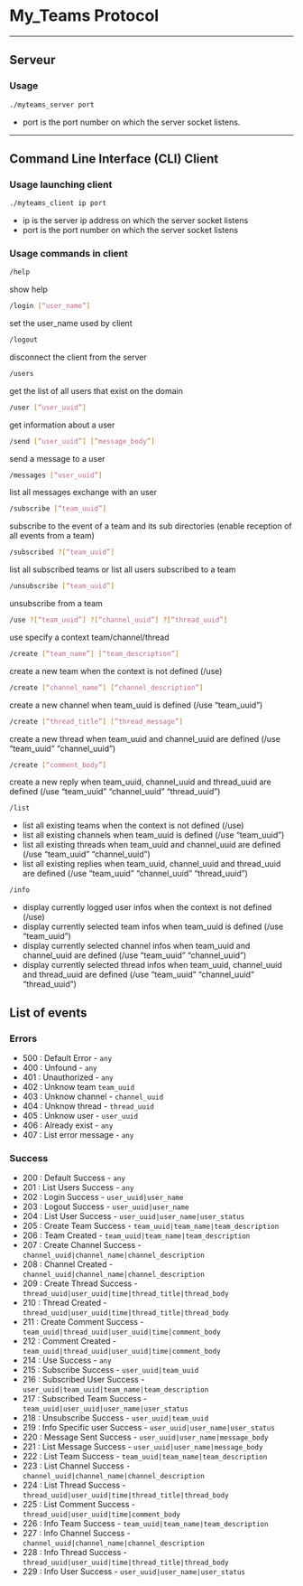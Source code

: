 # My_Teams Protocol
***
## Serveur
### Usage
```bash
./myteams_server port
```
- port is the port number on which the server socket listens.
***
## Command Line Interface (CLI) Client
### Usage launching client
```bash
./myteams_client ip port
```
- ip is the server ip address on which the server socket listens
- port is the port number on which the server socket listens
### Usage commands in client
```bash
/help
```
show help
```bash
/login [“user_name”]
```
set the user_name used by client
```bash
/logout
```
disconnect the client from the server
```bash
/users
```
get the list of all users that exist on the domain
```bash
/user [“user_uuid”]
```
get information about a user
```bash
/send [“user_uuid”] [“message_body”]
```
send a message to a user
```bash
/messages [“user_uuid”]
```
list all messages exchange with an user
```bash
/subscribe [“team_uuid”]
```
subscribe to the event of a team and its sub directories (enable reception of all events from a team)
```bash
/subscribed ?[“team_uuid”]
```
list all subscribed teams or list all users subscribed to a team
```bash
/unsubscribe [“team_uuid”]
```
unsubscribe from a team
```bash
/use ?[“team_uuid”] ?[“channel_uuid”] ?[“thread_uuid”]
```
use specify a context team/channel/thread
```bash
/create [“team_name”] [“team_description”]
```
create a new team when the context is not defined (/use)
```bash
/create [“channel_name”] [“channel_description”]
```
create a new channel when team_uuid is defined (/use “team_uuid”)
```bash
/create [“thread_title”] [“thread_message”]
```
create a new thread when team_uuid and channel_uuid are defined (/use “team_uuid” “channel_uuid”)
```bash
/create [“comment_body”]
```
create a new reply when team_uuid, channel_uuid and thread_uuid are defined (/use “team_uuid” “channel_uuid” “thread_uuid”)
```bash
/list
```
- list all existing teams when the context is not defined (/use)
- list all existing channels when team_uuid is defined (/use “team_uuid”)
- list all existing threads when team_uuid and channel_uuid are defined (/use “team_uuid” “channel_uuid”)
- list all existing replies when team_uuid, channel_uuid and thread_uuid are defined (/use “team_uuid” “channel_uuid” “thread_uuid”)
```bash
/info
```
- display currently logged user infos when the context is not defined (/use)
- display currently selected team infos when team_uuid is defined (/use “team_uuid”)
- display currently selected channel infos when team_uuid and channel_uuid are defined (/use “team_uuid” “channel_uuid”)
- display currently selected thread infos when team_uuid, channel_uuid and thread_uuid are defined (/use “team_uuid” “channel_uuid” “thread_uuid”)

## List of events

### Errors

 - 500 : Default Error - `any`
 - 400 : Unfound - `any`
 - 401 : Unauthorized - `any`
 - 402 : Unknow team `team_uuid`
 - 403 : Unknow channel - `channel_uuid`
 - 404 : Unknow thread - `thread_uuid`
 - 405 : Unknow user - `user_uuid`
 - 406 : Already exist - `any`
 - 407 : List error message - `any`

### Success
    
 - 200 : Default Success - `any`
 - 201 : List Users Success - `any`
 - 202 : Login Success - `user_uuid|user_name`
 - 203 : Logout Success - `user_uuid|user_name`
 - 204 : List User Success - `user_uuid|user_name|user_status`
 - 205 : Create Team Success - `team_uuid|team_name|team_description`
 - 206 : Team Created - `team_uuid|team_name|team_description`
 - 207 : Create Channel Success - `channel_uuid|channel_name|channel_description`
 - 208 : Channel Created - `channel_uuid|channel_name|channel_description`
 - 209 : Create Thread Success - 
   `thread_uuid|user_uuid|time|thread_title|thread_body`
 - 210 : Thread Created - 
   `thread_uuid|user_uuid|time|thread_title|thread_body`
 - 211 : Create Comment Success - `team_uuid|thread_uuid|user_uuid|time|comment_body`
 - 212 : Comment Created - `team_uuid|thread_uuid|user_uuid|time|comment_body`
 - 214 : Use Success - `any`
 - 215 : Subscribe Success - `user_uuid|team_uuid`
 - 216 : Subscribed User Success - `user_uuid|team_uuid|team_name|team_description`
 - 217 : Subscribed Team Success - `team_uuid|user_uuid|user_name|user_status`
 - 218 : Unsubscribe Success - `user_uuid|team_uuid`
 - 219 : Info Specific user Success  - `user_uuid|user_name|user_status`
 - 220 : Message Sent Success - `user_uuid|user_name|message_body`
 - 221 : List Message Success  - `user_uuid|user_name|message_body`
 - 222 : List Team Success - `team_uuid|team_name|team_description`
 - 223 : List Channel Success - `channel_uuid|channel_name|channel_description`
 - 224 : List Thread Success - `thread_uuid|user_uuid|time|thread_title|thread_body`
 - 225 : List Comment Success - `thread_uuid|user_uuid|time|comment_body`
 - 226 : Info Team Success - `team_uuid|team_name|team_description`
 - 227 : Info Channel Success - `channel_uuid|channel_name|channel_description`
 - 228 : Info Thread Success - `thread_uuid|user_uuid|time|thread_title|thread_body`
 - 229 : Info User Success - `user_uuid|user_name|user_status`
